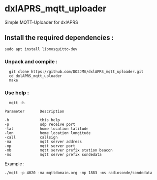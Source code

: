 # dxlAPRS_mqtt_uploader
Simple MQTT-Uploader for dxlAPRS


## Install the required dependencies :

```
sudo apt install libmosquitto-dev 
```

### Unpack and compile :

```
  git clone https://github.com/DO2JMG/dxlAPRS_mqtt_uploader.git
  cd dxlAPRS_mqtt_uploader
  make
```

### Use help :

```
  mqtt -h
```
```
Parameter       Description

-h              this help
-p              udp receive port
-lat            home location latitude
-lon            home location longitude
-call           callsign
-ma             mqtt server address
-mp             mqtt server port
-mb             mqtt server prefix station beacon
-ms             mqtt server prefix sondedata

```
Example :

```
./mqtt -p 4020 -ma mqttdomain.org -mp 1883 -ms radiosonde/sondedata
```
